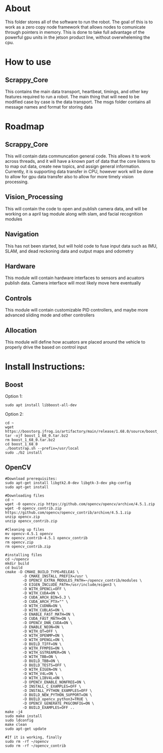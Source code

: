 # About
This folder stores all of the software to run the robot. The goal of this is to work as a zero copy node framework that allows nodes to comunicate through pointers in memory. This is done to take full advantage of the powerful gpu units in the jetson product line, without overwheleming the cpu.  

# How to use
## Scrappy_Core
This contains the main data transport, heartbeat, timings, and other key features required to run a robot. The main thing that will need to be modified case by case is the data transport. 
The msgs folder contains all message names and format for storing data

# Roadmap
## Scrappy_Core
This will contain data communcation general code. This allows it to work across threads, and it will have a known part of data that the core listens to to map out data, create new topics, and assign general information.   
Currently, it is supporting data transfer in CPU, however work will be done to allow for gpu data transfer also to allow for more timely vision processing.  
## Vision_Processing
This will contain the code to open and publish camera data, and will be working on a april tag module along with slam, and facial recognition modules
## Navigation
This has not been started, but will hold code to fuse input data such as IMU, SLAM, and dead reckoning data and output maps and odometry  
## Hardware
This module will contain hardware interfaces to sensors and acuators publish data. Camera interface will most likely move here eventually
## Controls
This module will contain customizable PID controllers, and maybe more advanced sliding mode and other controllers
## Allocation
This module will define how acuators are placed around the vehicle to properly drive the based on control input

# Install Instructions:
## Boost  
Option 1:
```
sudo apt install libboost-all-dev
```

Option 2:
```
cd ~
wget https://boostorg.jfrog.io/artifactory/main/release/1.68.0/source/boost_1_68_0.tar.bz2
tar -xjf boost_1_68_0.tar.bz2
rm boost_1_68_0.tar.bz2
cd boost_1_68_0
./bootstrap.sh --prefix=/usr/local
sudo ./b2 install
```

## OpenCV
```
#Download prerequisites:
sudo apt-get install libgtk2.0-dev libgtk-3-dev pkg-config
sudo apt-get install 

#Downloading files  
cd ~  
wget -O opencv.zip https://github.com/opencv/opencv/archive/4.5.1.zip  
wget -O opencv_contrib.zip https://github.com/opencv/opencv_contrib/archive/4.5.1.zip  
unzip opencv.zip  
unzip opencv_contrib.zip  

#Cleaning up files  
mv opencv-4.5.1 opencv  
mv opencv_contrib-4.5.1 opencv_contrib  
rm opencv.zip  
rm opencv_contrib.zip  

#installing files  
cd ~/opencv  
mkdir build  
cd build  
cmake -D CMAKE_BUILD_TYPE=RELEAS \
        -D CMAKE_INSTALL_PREFIX=/usr \
        -D OPENCV_EXTRA_MODULES_PATH=~/opencv_contrib/modules \
        -D EIGEN_INCLUDE_PATH=/usr/include/eigen3 \
        -D WITH_OPENCL=OFF \
        -D WITH_CUDA=ON \
        -D CUDA_ARCH_BIN=5.3 \
        -D CUDA_ARCH_PTX="" \
        -D WITH_CUDNN=ON \
        -D WITH_CUBLAS=ON \
        -D ENABLE_FAST_MATH=ON \
        -D CUDA_FAST_MATH=ON \
        -D OPENCV_DNN_CUDA=ON \
        -D ENABLE_NEON=ON \
        -D WITH_QT=OFF \
        -D WITH_OPENMP=ON \
        -D WITH_OPENGL=ON \
        -D BUILD_TIFF=ON \
        -D WITH_FFMPEG=ON \
        -D WITH_GSTREAMER=ON \
        -D WITH_TBB=ON \
        -D BUILD_TBB=ON \
        -D BUILD_TESTS=OFF \
        -D WITH_EIGEN=ON \
        -D WITH_V4L=ON \
        -D WITH_LIBV4L=ON \
        -D OPENCV_ENABLE_NONFREE=ON \
        -D INSTALL_C_EXAMPLES=OFF \
        -D INSTALL_PYTHON_EXAMPLES=OFF \
        -D BUILD_NEW_PYTHON_SUPPORT=ON \
        -D BUILD_opencv_python3=TRUE \
        -D OPENCV_GENERATE_PKGCONFIG=ON \
        -D BUILD_EXAMPLES=OFF ..
make -j4
sudo make install
sudo ldconfig
make clean
sudo apt-get update

#If it is working, finally
sudo rm -rf ~/opencv
sudo rm -rf ~/opencv_contrib
```
